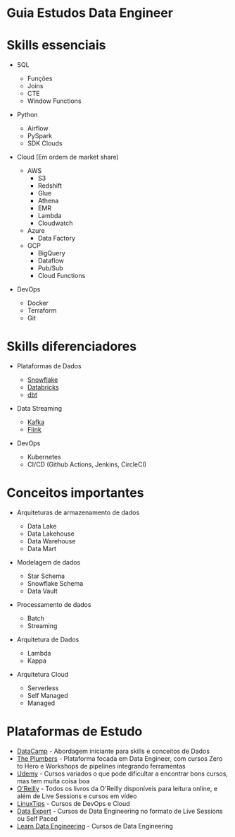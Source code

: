 # Guia Estudos Data Engineer

# Skills essenciais

* SQL
    * Funções
    * Joins
    * CTE
    * Window Functions

* Python
    * Airflow
    * PySpark
    * SDK Clouds

* Cloud (Em ordem de market share)
    * AWS
        * S3
        * Redshift
        * Glue
        * Athena
        * EMR
        * Lambda
        * Cloudwatch
    * Azure
        * Data Factory
    * GCP
        * BigQuery
        * Dataflow
        * Pub/Sub
        * Cloud Functions

* DevOps
    * Docker
    * Terraform
    * Git



# Skills diferenciadores

* Plataformas de Dados
    * [Snowflake](https://www.snowflake.com/)
    * [Databricks](https://databricks.com/)
    * [dbt](https://www.getdbt.com/)

* Data Streaming
    * [Kafka](https://kafka.apache.org/)
    * [Flink](https://flink.apache.org/)

* DevOps
    * Kubernetes
    * CI/CD (Github Actions, Jenkins, CircleCI)

# Conceitos importantes

* Arquiteturas de armazenamento de dados
    * Data Lake
    * Data Lakehouse
    * Data Warehouse
    * Data Mart

* Modelagem de dados
    * Star Schema
    * Snowflake Schema
    * Data Vault

* Processamento de dados
    * Batch
    * Streaming

* Arquitetura de Dados
    * Lambda
    * Kappa

* Arquitetura Cloud
    * Serverless
    * Self Managed
    * Managed


# Plataformas de Estudo

* [DataCamp](https://www.datacamp.com/) - Abordagem iniciante para skills e conceitos de Dados
* [The Plumbers](https://theplumbers.com.br/) - Plataforma focada em Data Engineer, com cursos Zero to Hero e Workshops de pipelines integrando ferramentas
* [Udemy](https://www.udemy.com/) - Cursos variados o que pode dificultar a encontrar bons cursos, mas tem muita coisa boa
* [O'Reilly](https://www.oreilly.com/online-learning/) - Todos os livros da O'Reilly disponíveis para leitura online, e além de Live Sessions e cursos em vídeo
* [LinuxTips](https://www.linuxtips.io/) - Cursos de DevOps e Cloud
* [Data Expert](https://www.dataexpert.io/) - Cursos de Data Engineering no formato de Live Sessions ou Self Paced
* [Learn Data Engineering](https://learndataengineering.com) - Cursos de Data Engineering
